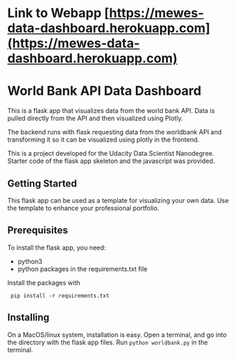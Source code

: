 # Link to Webapp [https://mewes-data-dashboard.herokuapp.com](https://mewes-data-dashboard.herokuapp.com)

# World Bank API Data Dashboard 

This is a flask app that visualizes data from the world bank API. Data is
pulled directly from the API and then visualized using Plotly.

The backend runs with flask requesting data from the worldbank API and
transforming it so it can be visualized using plotly in the frontend.

This is a project developed for the Udacity Data Scientist Nanodegree.
Starter code of the flask app skeleton and the javascript was provided.  

## Getting Started 

This flask app can be used as a template for visualizing your own data. Use
the template to enhance your professional portfolio.

## Prerequisites

To install the flask app, you need:
- python3
- python packages in the requirements.txt file
 
 Install the packages with
``` 
 pip install -r requirements.txt
```

## Installing

On a MacOS/linux system, installation is easy. Open a terminal, and go into 
the directory with the flask app files. Run `python worldbank.py` in the terminal.
